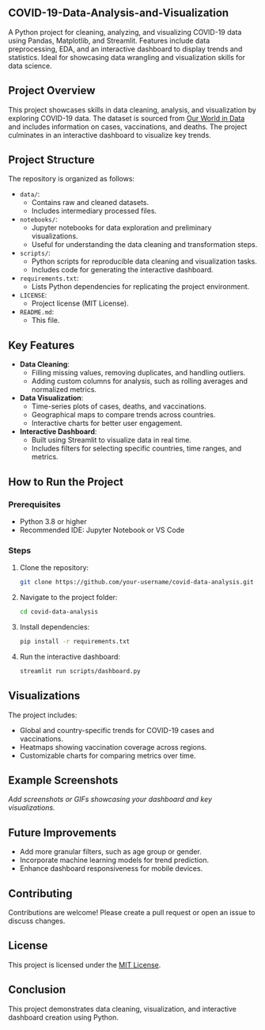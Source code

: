 ## COVID-19-Data-Analysis-and-Visualization
A Python project for cleaning, analyzing, and visualizing COVID-19 data using Pandas, Matplotlib, and Streamlit. Features include data preprocessing, EDA, and an interactive dashboard to display trends and statistics. Ideal for showcasing data wrangling and visualization skills for data science.

## Project Overview
This project showcases skills in data cleaning, analysis, and visualization by exploring COVID-19 data. The dataset is sourced from [Our World in Data](https://ourworldindata.org/coronavirus) and includes information on cases, vaccinations, and deaths. The project culminates in an interactive dashboard to visualize key trends.

## Project Structure
The repository is organized as follows:

- `data/`:
  - Contains raw and cleaned datasets.
  - Includes intermediary processed files.
- `notebooks/`:
  - Jupyter notebooks for data exploration and preliminary visualizations.
  - Useful for understanding the data cleaning and transformation steps.
- `scripts/`:
  - Python scripts for reproducible data cleaning and visualization tasks.
  - Includes code for generating the interactive dashboard.
- `requirements.txt`:
  - Lists Python dependencies for replicating the project environment.
- `LICENSE`:
  - Project license (MIT License).
- `README.md`:
  - This file.

## Key Features
- **Data Cleaning**:
  - Filling missing values, removing duplicates, and handling outliers.
  - Adding custom columns for analysis, such as rolling averages and normalized metrics.
- **Data Visualization**:
  - Time-series plots of cases, deaths, and vaccinations.
  - Geographical maps to compare trends across countries.
  - Interactive charts for better user engagement.
- **Interactive Dashboard**:
  - Built using Streamlit to visualize data in real time.
  - Includes filters for selecting specific countries, time ranges, and metrics.

## How to Run the Project

### Prerequisites
- Python 3.8 or higher
- Recommended IDE: Jupyter Notebook or VS Code

### Steps
1. Clone the repository:
   ```bash
   git clone https://github.com/your-username/covid-data-analysis.git
   ```
2. Navigate to the project folder:
   ```bash
   cd covid-data-analysis
   ```
3. Install dependencies:
   ```bash
   pip install -r requirements.txt
   ```
4. Run the interactive dashboard:
   ```bash
   streamlit run scripts/dashboard.py
   ```

## Visualizations
The project includes:
- Global and country-specific trends for COVID-19 cases and vaccinations.
- Heatmaps showing vaccination coverage across regions.
- Customizable charts for comparing metrics over time.

## Example Screenshots
_Add screenshots or GIFs showcasing your dashboard and key visualizations._

## Future Improvements
- Add more granular filters, such as age group or gender.
- Incorporate machine learning models for trend prediction.
- Enhance dashboard responsiveness for mobile devices.

## Contributing
Contributions are welcome! Please create a pull request or open an issue to discuss changes.

## License
This project is licensed under the [MIT License](LICENSE).

## Conclusion
This project demonstrates data cleaning, visualization, and interactive dashboard creation using Python.


